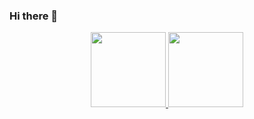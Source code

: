 ### Hi there 👋

<div align="center">
  <a href="https://github.com/sofiarovaris">
  <img height="120em" src="https://github-readme-stats.vercel.app/api?username=sofiarovaris&show_icons=true&theme=dracula&include_all_commits=true&count_private=true"/>
  <img height="120em" src="https://github-readme-stats.vercel.app/api/top-langs/?username=sofiarovaris&layout=compact&langs_count=7&theme=dracula"/>
</div>
